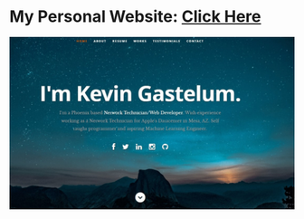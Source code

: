 # My Personal Website: [Click Here](https://kevingastelum.github.io/)
![](images/resume-website.jpg)
